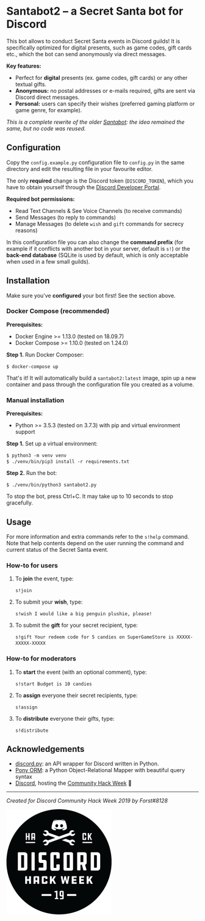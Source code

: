 # Santabot2 – a Secret Santa bot for Discord

This bot allows to conduct Secret Santa events in Discord guilds! It is specifically optimized for digital presents, such as game codes, gift cards etc., which the bot can send anonymously via direct messages.

**Key features:**

* Perfect for **digital** presents (ex. game codes, gift cards) or any other textual gifts.
* **Anonymous:** no postal addresses or e-mails required, gifts are sent via Discord direct messages.
* **Personal:** users can specify their wishes (preferred gaming platform or game genre, for example).

*This is a complete rewrite of the older [Santabot](https://github.com/Forst/santabot): the idea remained the same, but no code was reused.*


## Configuration

Copy the `config.example.py` configuration file to `config.py` in the same directory and edit the resulting file in your favourite editor.

The only **required** change is the Discord token (`DISCORD_TOKEN`), which you have to obtain yourself through the [Discord Developer Portal](https://discordapp.com/developers/applications/).

**Required bot permissions:**

* Read Text Channels & See Voice Channels (to receive commands)
* Send Messages (to reply to commands)
* Manage Messages (to delete `wish` and `gift` commands for secrecy reasons)

In this configuration file you can also change the **command prefix** (for example if it conflicts with another bot in your server, default is `s!`) or the **back-end database** (SQLite is used by default, which is only acceptable when used in a few small guilds).


## Installation

Make sure you've **configured** your bot first! See the section above.

### Docker Compose (recommended)

**Prerequisites:**

* Docker Engine >= 1.13.0 (tested on 18.09.7)
* Docker Compose >= 1.10.0 (tested on 1.24.0)

**Step 1.** Run Docker Composer:

```
$ docker-compose up
```

That's it! It will automatically build a `santabot2:latest` image, spin up a new container and pass through the configuration file you created as a volume.

### Manual installation

**Prerequisites:**

* Python >= 3.5.3 (tested on 3.7.3) with pip and virtual environment support


**Step 1.** Set up a virtual environment:

```
$ python3 -m venv venv
$ ./venv/bin/pip3 install -r requirements.txt
```

**Step 2.** Run the bot:

```
$ ./venv/bin/python3 santabot2.py
```

To stop the bot, press Ctrl+C. It may take up to 10 seconds to stop gracefully.


## Usage

For more information and extra commands refer to the `s!help` command. Note that help contents depend on the user running the command and current status of the Secret Santa event.

### How-to for users

1. To **join** the event, type:

    ```
    s!join
    ```

2. To submit your **wish**, type:

    ```
    s!wish I would like a big penguin plushie, please!
    ```

3. To submit the **gift** for your secret recipient, type:

    ```
    s!gift Your redeem code for 5 candies on SuperGameStore is XXXXX-XXXXX-XXXXX
    ```

### How-to for moderators

1. To **start** the event (with an optional comment), type:

    ```
    s!start Budget is 10 candies
    ```

2. To **assign** everyone their secret recipients, type:

    ```
    s!assign
    ```

3. To **distribute** everyone their gifts, type:

    ```
    s!distribute
    ```


## Acknowledgements

* [discord.py](https://github.com/Rapptz/discord.py): an API wrapper for Discord written in Python.
* [Pony ORM](https://ponyorm.org): a Python Object-Relational Mapper with beautiful query syntax
* [Discord](https://discordapp.com), hosting the [Community Hack Week](https://blog.discordapp.com/discord-community-hack-week-build-and-create-alongside-us-6b2a7b7bba33) 🎉

---

*Created for Discord Community Hack Week 2019 by Forst#8128*

![Discord Hack Week 2019](https://github.com/Forst/santabot2/raw/master/.readme/hack_badge_black.png)
